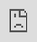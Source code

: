 ```yaml
---
new: false
footer: true
header: true
layout: templates/new/help/post-new.html
title: What is Helperbird Pro Unlimited?
description:
  What is Helperbird Pro Unlimited? Discover what features are included in this plan designed for schools, districts, and businesses.
keywords:
  Dyslexia software, Reading Mode for Google Chrome, Voice typing for chrome, Text to speech for
  chrome, text reader, Immersive Reader, dyslexia fonts, accessibility software, dyslexia software,
  Helperbird for Edge, Helperbird for Firefox, Helperbird for Chrome, Opendyslexic for Chrome,
  OpenDyslexic
youtubeId: vwT8SAJfU3E
cardTitle: What is Helperbird Pro Unlimited?
featureDescription:
  What is Helperbird Pro Unlimited? Discover what features are included in this plan designed for schools, districts, and businesses.
date: 2016-01-08
headerTags: []
tags:
  - introduction
  - helpguides
  - introductionHelpGuides
url: help/what-is-helperbird-unlimited/
permalink: help/what-is-helperbird-unlimited/
---
```


Helperbird Pro Unlimited is built for schools, districts, and businesses that want to give everyone access to Helperbird Pro. Instead of paying per user, you pay one price and everyone in your organization gets full access. It's simple and cost-effective.

---

## What's Included?

You get everything from Helperbird Pro, but for unlimited users within your organization. Everyone with an email address from your domain can use all the Pro features. No per-seat pricing, no user limits.

**Pricing:** $1,500 per year or $129.99 per month.

---

## What's a Domain?

A domain is the part of your email address after the @ symbol. For example, if your email is **user@helperbird.com**, your domain is **helperbird.com**. With Pro Unlimited, anyone with an email ending in your domain gets access. People outside your domain won't have access.

**Example:** If your school's domain is **@yourschool.edu**, every student and staff member with a **@yourschool.edu** email can use Helperbird Pro.

---

## Need Coverage for Multiple Organizations?

If you're managing multiple schools, districts, or businesses, we offer discounts for bulk licenses. Just reach out to us and we'll work out a plan that fits your needs.

---

## Video Tutorial

{% if youtubeId %}
<div class="aspect-w-16 aspect-h-9 mt-12 mb-12">
<iframe
  style="position: absolute; top: 0; left: 0; width: 100%; height: 100%"
  src="https://www.youtube-nocookie.com/embed/{{youtubeId}}"
  title="YouTube video player"
  frameborder="0"
  allow="accelerometer; autoplay; clipboard-write; encrypted-media; gyroscope; picture-in-picture; web-share"
  allowfullscreen
></iframe>
</div>
{% else %}
Coming soon
{% endif %}

---

## Need Additional Help?

Interested in Pro Unlimited for your school or business? Have questions about pricing or setup? Reach out to our [Helperbird support team](/support/) and we'll walk you through everything!